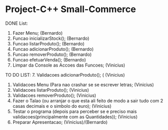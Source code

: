 # Project-C++ Small-Commerce
DONE List:
1.  Fazer Menu;  (Bernardo)
2.  Funcao inicializarStock();  (Bernardo)
3.  Funcao listarProduto();  (Bernardo)
4.  Funcao adicionarProduto();  (Bernardo)
5.  Funcao removerProduto();  (Bernardo)
6.  Funcao efetuarVenda();  (Bernardo)
8.  Limpar da Console as Accoes das Funcoes;  (Vinicius)
 

TO DO LIST:
7.  Validacoes adicionarProduto(); (    (Vinicius)
1.  Validacoes Menu  (Para nao crashar se se escrever letras;  (Vinicius)
2.  Validacoes listarProduto();  (Vinicius)
3.  Validacoes removerProduto();  (Vinicius)
4.  Fazer o Talao (ou arranjar o que esta ali feito de modo a sair tudo com 2 casas decimais e o simbolo do euro);  (Vinicius)
5.  Testar o programa (depois para perceber se e preciso mais validacoes(principalmente com as Quantidades));  (Vinicius)
6.  Preparar Apresentacao; (Vinicius)/(Bernardo)
